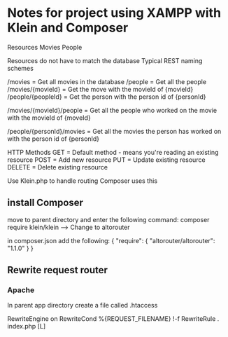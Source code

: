 


# Notes for project using XAMPP with Klein and Composer 


Resources
Movies
People

Resources do not have to match the database 
Typical REST naming schemes


 /movies = Get all movies in the database
 /people = Get all the people
 /movies/{movieId} = Get the move with the movieId of {movieId}
 /people/{peopleId} = Get the person with the person id of {personId}

 /movies/{movieId}/people = Get all the people who worked on the movie with the movieId of {moveId}

 /people/{personId}/movies = Get all the movies the person has worked on with the person id of {personId}

 HTTP Methods
 GET = Default method - means you're reading an existing resource
 POST = Add new resource
 PUT = Update existing resource
 DELETE = Delete existing resource

Use Klein.php to handle routing
Composer uses this

## install Composer
move to parent directory and enter the following command:
composer require klein/klein
--> Change to altorouter

in composer.json add the following:
{
    "require": {
        "altorouter/altorouter": "1.1.0"
    }
}

## Rewrite request router
### Apache
In parent app directory create a file called .htaccess

RewriteEngine on
RewriteCond %{REQUEST_FILENAME} !-f
RewriteRule . index.php \[L]





